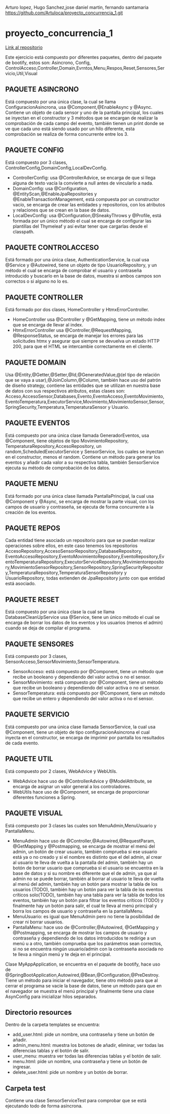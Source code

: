 Arturo lopez, Hugo Sanchez,jose daniel martin, fernando santamaria
https://github.com/Artuloca/proyecto_concurrencia_1.git
# proyecto_concurrencia_1
[Link al repositorio](https://github.com/Artuloca/proyecto_concurrencia_1.git)

Este ejercicio está compuesto por diferentes paquetes, dentro del paquete de bootify, estos son: Asincrono, Config, ControlAcceso,Controller,Domain,Evrntos,Menu,Respos,Reset,Sensores,Servicio,Util,Visual

## PAQUETE ASINCRONO
Está compuesto por una única clase, la cual se llama ConfiguracionAsincrona, usa @Component,@EnableAsync y @Async. Contiene un objeto de cada sensor y uno de la pantalla principal, los cuales se inyectan en el constructor y 3 métodos que se encargan de realizar la comprobación de cada campo del evento, también tienen un print donde se ve que cada uno está siendo usado por un hilo diferente, esta comprobación se realiza de forma concurrente entre los 3.

## PAQUETE CONFIG
Está compuesto por 3 clases, ControllerConfig,DomainConfig,LocalDevConfig.

- ControllerConfig: usa @ControllerAdvice, se encarga de que si llega alguna de texto vacía la convierte a null antes de vincularlo a nada.
- DomainConfig: usa @Configuration, @EntityScan,@EnableJpaRepositories y @EnableTransactionManagement, está compuesta por un constructor vacío, se encarga de crear las entidades y repositorios, con los atributos y relaciones que se crean en la base de datos.
- LocalDevConfig: usa @Configuration,@SneakyThrows y @Profile, está formada por un único método el cual se encarga de configurar las plantillas del Thymeleaf y así evitar tener que cargarlas desde el classpath.

## PAQUETE CONTROLACCESO
Está formado por una única clase, AuthenticationService, la cual usa @Service y @Autowired, tiene un objeto de tipo UsuarioRepository, y un método el cual se encarga de comprobar el usuario y contraseña introducido y buscarlo en la base de datos, muestra si ambos campos son correctos o si alguno no lo es.

## PAQUETE CONTROLLER
Está formado por dos clases, HomeController y HtmxErrorController.

- HomeController usa @Controller y @GetMapping, tiene un método index que se encarga de llevar al index.
- HtmxErrorController usa @Controller,@RequestMapping, @ResponseStatus, se encarga de manejar los errores para las solicitudes htmx y asegurar que siempre se devuelva un estado HTTP 200, para que el HTML se intercambie correctamente en el cliente.

## PAQUETE DOMAIN
Usa @Entity,@Getter,@Setter,@Id,@GeneratedValue,@(el tipo de relación que se vaya a usar),@JoinColumn,@Column, también hace uso del patrón de diseño strategy, contiene las entidades que se utilizan en nuestra base de datos con sus respectivos atributos, estas clases son: Acceso,AccesoSensor,Databases,Evento,EventoAcceso,EventoMovimiento,EventoTemperatura,ExecutorService,Movimiento,MovimientoSensor,Sensor,SpringSecurity,Temperatura,TemperaturaSensor y Usuario.

## PAQUETE EVENTOS
Está compuesto por una única clase llamada GeneradorEventos, usa @Component, tiene objetos de tipo MovimientoRepository, TemperaturaRepository,AccesoRepository, un random,ScheduledExecutorService y SensorService, los cuales se inyectan en el constructor, menos el random. Contiene un método para generar los eventos y añadir cada valor a su respectiva tabla, también SensorService ejecuta su método de comprobación de los datos.

## PAQUETE MENU
Está formado por una única clase llamada PantallaPrincipal, la cual usa @Component y @Async, se encarga de mostrar la parte visual, con los campos de usuario y contraseña, se ejecuta de forma concurrente a la creación de los eventos.

## PAQUETE REPOS
Cada entidad tiene asociado un repositorio para que se puedan realizar operaciones sobre ellos, en este caso tenemos los repositorios AccesoRepository,AccesoSensorRepository,DatabaseRepository, EventoAccesoRepository,EventoMovimientoRepository,EventoRepository,EventoTemperaturaRepository,ExecutorServiceRepository,Movimientorepository,MovimientoSensorRepository,SensorRepository,SpringSecurityRepository,TemperaturaRepository,TemperaturaSensorRepository y UsuarioRepository, todas extienden de JpaRepository junto con que entidad está asociado.

## PAQUETE RESET
Está compuesto por una única clase la cual se llama DatabaseCleanUpService usa @Service, tiene un único método el cual se encarga de borrar los datos de los eventos y los usuarios (menos el admin) cuando se deja de compilar el programa.

## PAQUETE SENSORES
Está compuesto por 3 clases, SensorAcceso,SensorMovimiento,SensorTemperatura.

- SensorAcceso: está compuesto por @Component, tiene un método que recibe un booleano y dependiendo del valor activa o no el sensor.
- SensorMovimiento: está compuesto por @Component, tiene un método que recibe un booleano y dependiendo del valor activa o no el sensor.
- SensorTemperatura: está compuesto por @Component, tiene un método que recibe un entero y dependiendo del valor activa o no el sensor.

## PAQUETE SERVICIO
Está compuesto por una única clase llamada SensorService, la cual usa @Component, tiene un objeto de tipo configuracionAsincrona el cual inyecta en el constructor, se encarga de imprimir por pantalla los resultados de cada evento.

## PAQUETE UTIL
Está compuesto por 2 clases, WebAdvice y WebUtils.

- WebAdvice hace uso de @ControllerAdvice y @ModelAttribute, se encarga de asignar un valor general a los controladores.
- WebUtils hace uso de @Component, se encarga de proporcionar diferentes funciones a Spring.

## PAQUETE VISUAL
Está compuesto por 3 clases las cuales son MenuAdmin,MenuUsuario y PantallaMenu.

- MenuAdmin hace uso de @Controller,@Autowired,@RequestParam, @GetMapping y @Postmapping, se encarga de mostrar el menú del admin, un botón de crear usuario, también comprueba si ese usuario está ya o no creado y si el nombre es distinto que el del admin, al crear al usuario te lleva de vuelta a la pantalla del admin, también hay un botón de borrar usuario que comprueba si el usuario se encuentra en la base de datos y si su nombre es diferente que el de admin, ya que al admin no se puede borrar, también al borrar al usuario te lleva de vuelta al menú del admin, también hay un botón para mostrar la tabla de los usuarios (TODO), también hay un botón para ver la tabla de los eventos críticos solo(TODO), también hay una tabla para ver la tabla de todos los eventos, también hay un botón para filtrar los eventos críticos (TODO) y finalmente hay un botón para salir, el cual te lleva al menú principal y borra los campos de usuario y contraseña en la pantallaMenu.
- MenuUsuario: es igual que MenuAdmin pero no tiene la posibilidad de crear ni borrar usuarios.
- PantallaMenu: hace uso de @Controller,@Autowired, @GetMapping y @Postmapping, se encarga de mostrar los campos de usuario y contraseña y dependiendo de los datos introducidos te redirige a un menú u a otro, también comprueba que los parámetros sean correctos, si no se encuentra ningún usuario/admin con la contraseña asociada no te lleva a ningún menú y te deja en el principal.

Clase MyAppApplication, se encuentra en el paquete de bootify, hace uso de @SpringBootApplication,Autowired,@Bean,@Configuration,@PreDestroy. Tiene un método para iniciar el navegador, tiene otro método para que al cerrar el programa se vacíe la base de datos, tiene un método para que en el navegador se muestra el menú principal y finalmente tiene una clase AsynConfig para inicializar hilos separados.

## Directorio resources
Dentro de la carpeta templates se encuentra:

- add_user.html: pide un nombre, una contraseña y tiene un botón de añadir.
- admin_menu.html: muestra los botones de añadir, eliminar, ver todas las diferencias tablas y el botón de salir.
- user_menu: muestra ver todas las diferencias tablas y el botón de salir.
- menu.html: pide un nombre, una contraseña y tiene un botón de ingresar.
- delete_user.html: pide un nombre y un botón de borrar.

## Carpeta test
Contiene una clase SensorServiceTest para comprobar que se está ejecutando todo de forma asíncrona.
